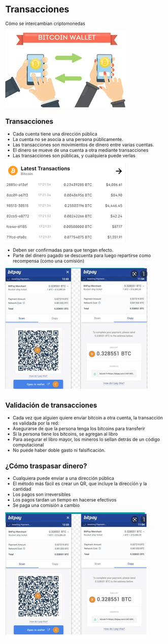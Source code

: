 # Transacciones
Cómo se intercambian criptomonedas

![imagen](img/2022-11-06-22-54-04.png)

## Transacciones

- Cada cuenta tiene una dirección pública
- La cuenta no se asocia a una persona públicamente.
- Las transacciones son movimientos de dinero entre varias cuentas.
- El dinero se mueve de una cuenta a otra mediante transacciones
- Las transacciones son públicas, y cualquiera puede verlas

![imagen](img/2022-12-15-17-22-05.png)

- Deben ser confirmadas para que tengan efecto.
- Parte del dinero pagado se descuenta para luego repartirse como recompensa (como una comisión)

![imagen](img/2022-11-06-22-54-19.png)

## Validación de transacciones

- Cada vez que alguien quiere enviar bitcoin a otra cuenta, la transacción es validada por la red:
- Asegurarse de que la persona tenga los bitcoins para transferir
- Si la persona tiene los bitcoins, se agregan al libro
- Para asegurar el libro mayor, los mineros lo sellan detrás de un código computacional
- No puede haber doble gasto ni falsificación.


## ¿Cómo traspasar dinero?

- Cualquiera puede enviar a una dirección pública
- El método más fácil es crear un QR, que incluye la dirección y la cantidad
- Los pagos son irreversibles
- Los pagos tardan un tiempo en hacerse efectivos
- Se paga una comisión a cambio

![imagen](img/2022-11-06-22-54-30.png)